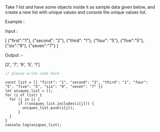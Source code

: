 Take 1 list and have some objects inside it as sample data given below, and create a new list with unique values and console the unique values list.

Example :

Input :

[
     {"first":"1"}, 
     {"second": "2"}, 
     {"third": "1"}, 
     {"four": "5"}, 
     {"five":"5"}, 
     {"six":"9"},
     {"seven":"7"}
]

Output :-

[2', '7', '9', '5', '1']


```javascript
// please write code here
```

```solution
const list = [{ "first": "1", "second": "2", "third": "1", "four": "5", "five": "5", "six": "9", "seven": "7" }]
let uniques_list = [];
for (i of list) {
  for (j in i) {
      if (!uniques_list.includes(i[j])) { 
        uniques_list.push(i[j]);
      }
  }
}
console.log(uniques_list);
```